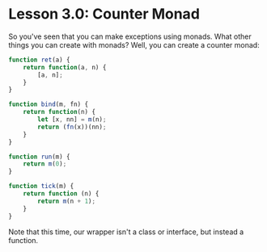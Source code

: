 # Lesson 3.0: Counter Monad

So you've seen that you can make exceptions using monads. What other things you can create with monads? Well, you can create a counter monad:

```javascript
function ret(a) {
    return function(a, n) {
        [a, n];
    }
}

function bind(m, fn) {
    return function(n) {
        let [x, nn] = m(n);
        return (fn(x))(nn);
    }
}

function run(m) {
    return m(0);
}

function tick(m) {
    return function (n) {
        return m(n + 1);
    }
}
```

Note that this time, our wrapper isn't a class or interface, but instead a function.